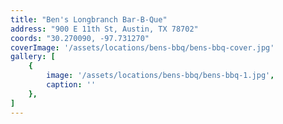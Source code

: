 ```yaml
---
title: "Ben's Longbranch Bar-B-Que"
address: "900 E 11th St, Austin, TX 78702"
coords: "30.270090, -97.731270"
coverImage: '/assets/locations/bens-bbq/bens-bbq-cover.jpg'
gallery: [
    {
        image: '/assets/locations/bens-bbq/bens-bbq-1.jpg',
        caption: ''
    },
]
---
```

